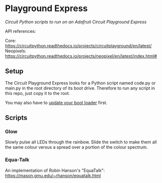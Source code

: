 # Playground Express
_Circuit Python scripts to run on an Adafruit Circuit Playground Express_

API references:

Core: https://circuitpython.readthedocs.io/projects/circuitplayground/en/latest/
Neopixels: https://circuitpython.readthedocs.io/projects/neopixel/en/latest/index.html#

## Setup

The Circuit Playground Express looks for a Python script named code.py or main.py in the root
directory of its boot drive. Therefore to run any script in this repo, just copy it to the root.

You may also have to [update your boot loader](https://learn.adafruit.com/adafruit-circuit-playground-express/updating-the-bootloader) first.

## Scripts

### Glow
Slowly pulse all LEDs through the rainbow. Slide the switch to make them all the same colour versus
a spread over a portion of the colour spectrum.

### Equa-Talk
An implementation of Robin Hanson's "EquaTalk": https://mason.gmu.edu/~rhanson/equatalk.html

